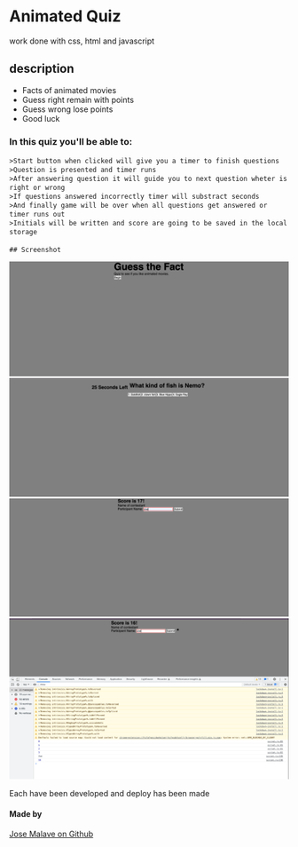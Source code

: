 # Animated Quiz

work done with css, html and javascript

## description

- Facts of animated movies
- Guess right remain with points
- Guess wrong lose points
- Good luck

### In this quiz you'll be able to:

    >Start button when clicked will give you a timer to finish questions
    >Question is presented and timer runs
    >After answering question it will guide you to next question wheter is right or wrong
    >If questions answered incorrectly timer will substract seconds
    >And finally game will be over when all questions get answered or timer runs out
    >Initials will be written and score are going to be saved in the local storage

    ## Screenshot

![screenshot](src/screen1.png)
![screenshot](src/screen2.png)
![screenshot](src/screen3.png)
![screenshot](src/screen4.png)

Each have been developed and deploy has been made

#### Made by

[Jose Malave on Github](http://github.com/jmalave15)
